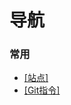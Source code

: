 <h1>导航</h1>

<h3>常用</h3>
<ul>
<li><a href="https://github.com/josey-yu/record/wiki/Site">[站点]</a></li>

<li><a href="https://github.com/josey-yu/record/wiki/Git">[Git指令]</a></li>
</ul>
